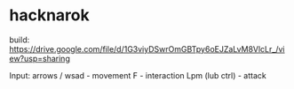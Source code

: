# hacknarok

build: https://drive.google.com/file/d/1G3viyDSwrOmGBTpy6oEJZaLvM8VlcLr_/view?usp=sharing

Input: 
  arrows / wsad - movement
  F - interaction
  Lpm (lub ctrl) - attack
